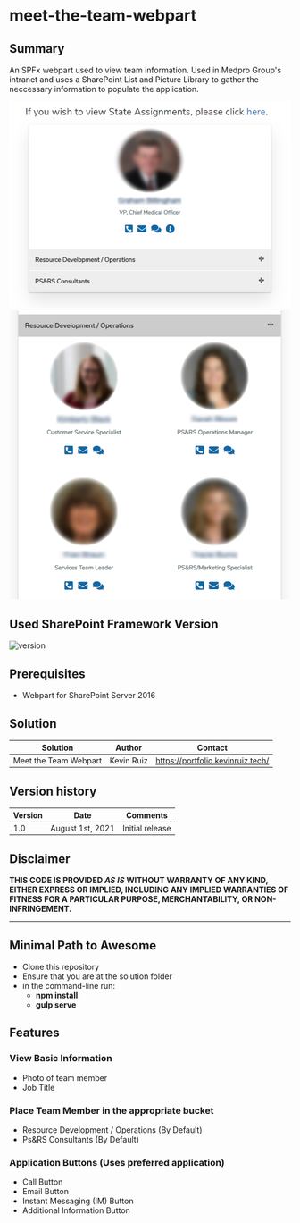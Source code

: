 # meet-the-team-webpart

## Summary

An SPFx webpart used to view team information. Used in Medpro Group's intranet and uses a SharePoint List and Picture Library to gather the neccessary information to populate the application.

![Initial View of App](./app-photos/app-photo.png)
![Opened View of drop-down](./app-photos/app-opened.png)

## Used SharePoint Framework Version

![version](https://img.shields.io/badge/version-1.11-green.svg)

## Prerequisites

- Webpart for SharePoint Server 2016

## Solution

Solution|Author|Contact
--------|------|-------
Meet the Team Webpart | Kevin Ruiz | https://portfolio.kevinruiz.tech/

## Version history

Version|Date|Comments
-------|----|--------
1.0|August 1st, 2021|Initial release

## Disclaimer

**THIS CODE IS PROVIDED *AS IS* WITHOUT WARRANTY OF ANY KIND, EITHER EXPRESS OR IMPLIED, INCLUDING ANY IMPLIED WARRANTIES OF FITNESS FOR A PARTICULAR PURPOSE, MERCHANTABILITY, OR NON-INFRINGEMENT.**

---

## Minimal Path to Awesome

- Clone this repository
- Ensure that you are at the solution folder
- in the command-line run:
  - **npm install**
  - **gulp serve**

## Features

### View Basic Information
- Photo of team member
- Job Title

### Place Team Member in the appropriate bucket
- Resource Development / Operations (By Default)
- Ps&RS Consultants (By Default)

### Application Buttons (Uses preferred application)
- Call Button
- Email Button
- Instant Messaging (IM) Button
- Additional Information Button